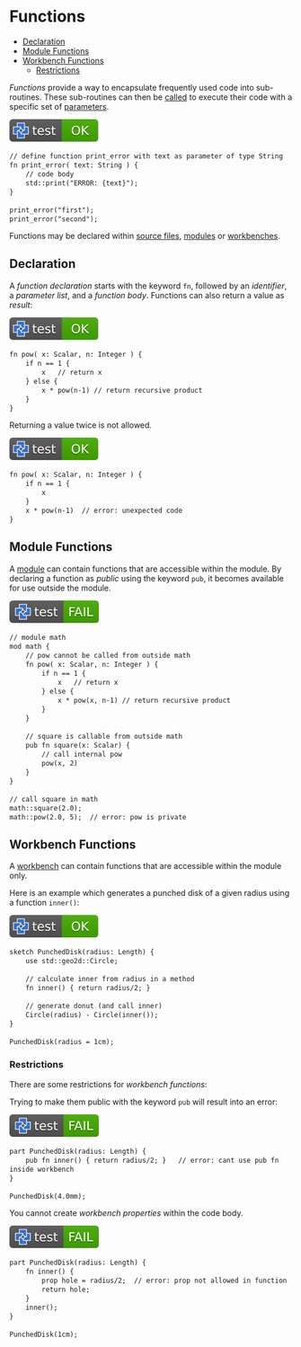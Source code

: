 # **Functions**

- [Declaration](#declaration)
- [Module Functions](#module-functions)
- [Workbench Functions](#workbench-functions)
  - [Restrictions](#restrictions)

*Functions* provide a way to encapsulate frequently used code into sub-routines.
These sub-routines can then be [called](calls.md) to execute their code with a
specific set of [parameters](parameters.md).

[![test](.test/example.svg)](.test/example.log)

```µcad,example
// define function print_error with text as parameter of type String
fn print_error( text: String ) {
    // code body
    std::print("ERROR: {text}");
}

print_error("first");
print_error("second");
```

Functions may be declared within [source files](source_files.md), [modules](modules.md) or [workbenches](workbench.md).

## Declaration

A *function declaration* starts with the keyword `fn`, followed by an *identifier*,
a *parameter list*, and a *function body*.
Functions can also return a value as *result*:

[![test](.test/return.svg)](.test/return.log)

```µcad,return
fn pow( x: Scalar, n: Integer ) {
    if n == 1 {
        x   // return x
    } else {
        x * pow(n-1) // return recursive product
    }
}
```

Returning a value twice is not allowed.

[![test](.test/return_twice.svg)](.test/return_twice.log)

```µcad,return_twice
fn pow( x: Scalar, n: Integer ) {
    if n == 1 {
        x 
    }
    x * pow(n-1)  // error: unexpected code
}
```

## Module Functions

A [module](modules.md) can contain functions that are accessible within the module.
By declaring a function as *public* using the keyword `pub`, it becomes available for
use outside the module.

[![test](.test/mod.svg)](.test/mod.log)

```µcad,mod#fail
// module math
mod math {
    // pow cannot be called from outside math
    fn pow( x: Scalar, n: Integer ) {
        if n == 1 {
            x   // return x
        } else {
            x * pow(x, n-1) // return recursive product
        }
    }

    // square is callable from outside math
    pub fn square(x: Scalar) {
        // call internal pow
        pow(x, 2)
    }
}

// call square in math
math::square(2.0);
math::pow(2.0, 5);  // error: pow is private
```

## Workbench Functions

A [workbench](workbench.md) can contain functions that are accessible within the module only.

Here is an example which generates a punched disk of a given radius using a function `inner()`:

[![test](.test/workbench_example.svg)](.test/workbench_example.log)

```µcad,workbench_example
sketch PunchedDisk(radius: Length) {
    use std::geo2d::Circle;

    // calculate inner from radius in a method
    fn inner() { return radius/2; }

    // generate donut (and call inner)
    Circle(radius) - Circle(inner());
}

PunchedDisk(radius = 1cm);
```

### Restrictions

There are some restrictions for *workbench functions*:

Trying to make them public with the keyword `pub` will result into an error:

[![test](.test/workbench_pub.svg)](.test/workbench_pub.log)

```µcad,workbench_pub#fail
part PunchedDisk(radius: Length) {
    pub fn inner() { return radius/2; }   // error: cant use pub fn inside workbench
}

PunchedDisk(4.0mm);
```

You cannot create *workbench properties* within the code body.

[![test](.test/workbench_fn_prop.svg)](.test/workbench_fn_prop.log)

```µcad,workbench_fn_prop#fail
part PunchedDisk(radius: Length) {
    fn inner() { 
        prop hole = radius/2;  // error: prop not allowed in function
        return hole;
    }
    inner();
}

PunchedDisk(1cm);
```
